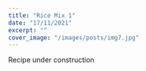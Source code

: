 ```yaml
---
title: "Rice Mix 1"
date: "17/11/2021"
excerpt: ""
cover_image: "/images/posts/img7.jpg"
---
```


Recipe under construction
